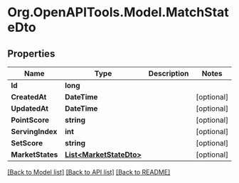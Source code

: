 # Org.OpenAPITools.Model.MatchStateDto

## Properties

Name | Type | Description | Notes
------------ | ------------- | ------------- | -------------
**Id** | **long** |  | 
**CreatedAt** | **DateTime** |  | [optional] 
**UpdatedAt** | **DateTime** |  | [optional] 
**PointScore** | **string** |  | [optional] 
**ServingIndex** | **int** |  | [optional] 
**SetScore** | **string** |  | [optional] 
**MarketStates** | [**List&lt;MarketStateDto&gt;**](MarketStateDto.md) |  | [optional] 

[[Back to Model list]](../README.md#documentation-for-models) [[Back to API list]](../README.md#documentation-for-api-endpoints) [[Back to README]](../README.md)

